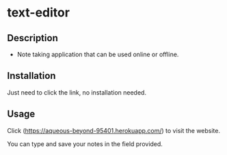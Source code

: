 # text-editor


## Description

* Note taking application that can be used online or offline.

## Installation

Just need to click the link, no installation needed.

## Usage

Click (https://aqueous-beyond-95401.herokuapp.com/) to visit the website.


You can type and save your notes in the field provided.

